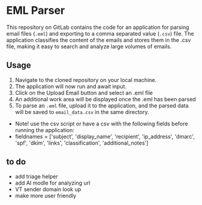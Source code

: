 # EML Parser

This repository on GitLab contains the code for an application for parsing email files (`.eml`) and exporting to a comma separated value (`.csv`) file. The application classifies the content of the emails and stores them in the .csv file, making it easy to search and analyze large volumes of emails.

## Usage

1. Navigate to the cloned repository on your local machine. 
2. The application will now run and await input.
3. Click on the Upload Email button and select an .eml file
4. An additional work area will be displayed once the .eml has been parsed
5. To parse an `.eml` file, upload it to the application, and the parsed data will be saved to `email_data.csv` in the same directory.
 - Note! use the csv script or have a csv with the following fields before running the application: 
 - fieldnames = ['subject', 'display_name', 'recipient', 'ip_address', 'dmarc', 'spf', 'dkim', 'links', 'classification', 'additional_notes']


## to do

- add triage helper
- add AI modle for analyzing url 
- VT sender domain look up 
 - make more user friendly 
